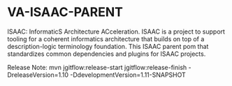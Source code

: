 VA-ISAAC-PARENT
======================

ISAAC: InformaticS Architecture ACceleration. ISAAC is a project to support tooling for a coherent informatics architecture that builds on 
top of a description-logic terminology foundation. This ISAAC parent pom that standardizes common dependencies and plugins for ISAAC projects.


Release Note:
mvn jgitflow:release-start jgitflow:release-finish -DreleaseVersion=1.10 -DdevelopmentVersion=1.11-SNAPSHOT
